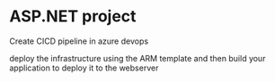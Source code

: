 # ASP.NET project 

Create CICD pipeline in azure devops 

deploy the infrastructure using the ARM template
and then build your application to deploy it to the webserver


